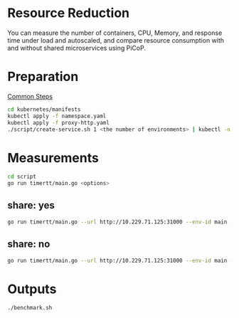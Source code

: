 # Resource Reduction
You can measure the number of containers, CPU, Memory, and response time under load and autoscaled, and compare resource consumption with and without shared microservices using PiCoP.

# Preparation
[Common Steps](../docs/common.md)

```bash
cd kubernetes/manifests
kubectl apply -f namespace.yaml
kubectl apply -f proxy-http.yaml
./script/create-service.sh 1 <the number of environments> | kubectl -n service apply -f -
```

# Measurements
```bash
cd script
go run timertt/main.go <options>
```

## share: yes
```bash
go run timertt/main.go --url http://10.229.71.125:31000 --env-id main --req-per-sec 1000 --duration 300 --payload 1000 --client-num <the number of environments> --proxy --picop
```

## share: no
```bash
go run timertt/main.go --url http://10.229.71.125:31000 --env-id main --req-per-sec 1000 --duration 300 --payload 1000 --client-num 1
```

# Outputs
```bash
./benchmark.sh
```
